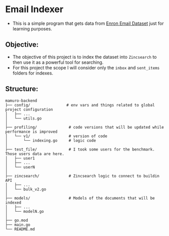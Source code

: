# Email Indexer

- This is a simple program that gets data from [Enron Email Dataset](https://www.cs.cmu.edu/~enron/) just for learning
  purposes.

## Objective:

- The objective of this project is to index the dataset into `Zincsearch` to then use it as a powerful tool for
  searching.
- For this project the scope I will consider only the `inbox` and `sent_items` folders for indexes.

## Structure:

```
mamuro-backend
├── config/                # env vars and things related to global project configuration
│   ├── ...
│   └── utils.go
│
├── profiling/              # code versions that will be updated while performance is improved
│   └── v1/                 # version of code
│       └── indexing.go     # logic code
│
├── test_file/              # I took some users for the benchmark. Those users data are here.
│   ├── user1
│   ├── ...
│   └── userN
│
├── zincsearch/             # Zincsearch logic to connect to buildin API 
│   ├── ...
│   └── bulk_v2.go
│
├── models/                 # Models of the documents that will be indexed
│   ├── ...
│   └── modelN.go
│
├── go.mod
├── main.go
└── README.md
```